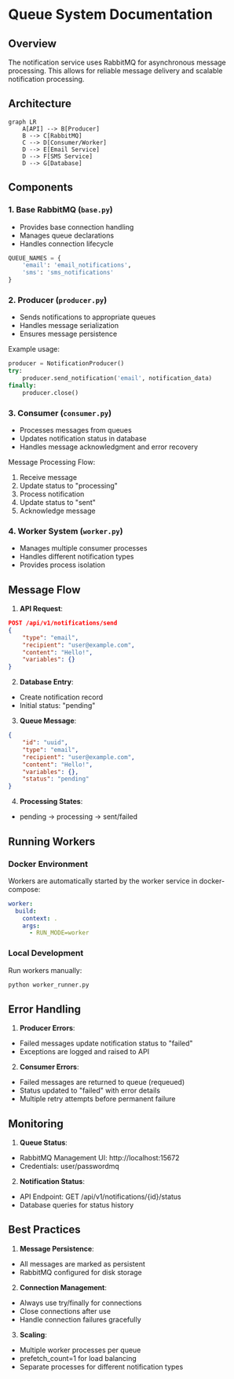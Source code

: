 # Queue System Documentation

## Overview

The notification service uses RabbitMQ for asynchronous message processing. This allows for reliable message delivery and scalable notification processing.

## Architecture

```mermaid
graph LR
    A[API] --> B[Producer]
    B --> C[RabbitMQ]
    C --> D[Consumer/Worker]
    D --> E[Email Service]
    D --> F[SMS Service]
    D --> G[Database]
```

## Components

### 1. Base RabbitMQ (`base.py`)
- Provides base connection handling
- Manages queue declarations
- Handles connection lifecycle

```python
QUEUE_NAMES = {
    'email': 'email_notifications',
    'sms': 'sms_notifications'
}
```

### 2. Producer (`producer.py`)
- Sends notifications to appropriate queues
- Handles message serialization
- Ensures message persistence

Example usage:
```python
producer = NotificationProducer()
try:
    producer.send_notification('email', notification_data)
finally:
    producer.close()
```

### 3. Consumer (`consumer.py`)
- Processes messages from queues
- Updates notification status in database
- Handles message acknowledgment and error recovery

Message Processing Flow:
1. Receive message
2. Update status to "processing"
3. Process notification
4. Update status to "sent"
5. Acknowledge message

### 4. Worker System (`worker.py`)
- Manages multiple consumer processes
- Handles different notification types
- Provides process isolation

## Message Flow

1. **API Request**:
```json
POST /api/v1/notifications/send
{
    "type": "email",
    "recipient": "user@example.com",
    "content": "Hello!",
    "variables": {}
}
```

2. **Database Entry**:
- Create notification record
- Initial status: "pending"

3. **Queue Message**:
```json
{
    "id": "uuid",
    "type": "email",
    "recipient": "user@example.com",
    "content": "Hello!",
    "variables": {},
    "status": "pending"
}
```

4. **Processing States**:
- pending → processing → sent/failed

## Running Workers

### Docker Environment
Workers are automatically started by the worker service in docker-compose:
```yaml
worker:
  build:
    context: .
    args:
      - RUN_MODE=worker
```

### Local Development
Run workers manually:
```bash
python worker_runner.py
```

## Error Handling

1. **Producer Errors**:
- Failed messages update notification status to "failed"
- Exceptions are logged and raised to API

2. **Consumer Errors**:
- Failed messages are returned to queue (requeued)
- Status updated to "failed" with error details
- Multiple retry attempts before permanent failure

## Monitoring

1. **Queue Status**:
- RabbitMQ Management UI: http://localhost:15672
- Credentials: user/passwordmq

2. **Notification Status**:
- API Endpoint: GET /api/v1/notifications/{id}/status
- Database queries for status history

## Best Practices

1. **Message Persistence**:
- All messages are marked as persistent
- RabbitMQ configured for disk storage

2. **Connection Management**:
- Always use try/finally for connections
- Close connections after use
- Handle connection failures gracefully

3. **Scaling**:
- Multiple worker processes per queue
- prefetch_count=1 for load balancing
- Separate processes for different notification types
